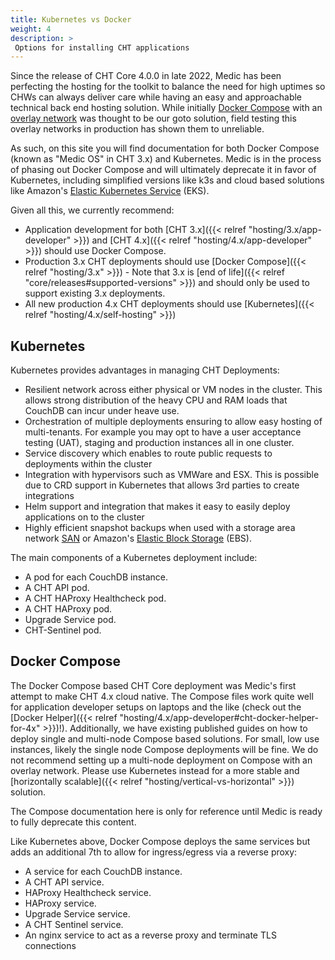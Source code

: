 ```yaml
---
title: Kubernetes vs Docker
weight: 4
description: >
 Options for installing CHT applications
---
```


Since the release of CHT Core 4.0.0 in late 2022, Medic has been perfecting the hosting for the toolkit to balance the need for high uptimes so CHWs can always deliver care while having an easy and approachable technical back end hosting solution.  While initially [Docker Compose](https://docs.docker.com/compose/) with an [overlay network](https://docs.docker.com/compose/networking/#multi-host-networking) was thought to be our goto solution, field testing this overlay networks in production has shown them to unreliable.  

As such, on this site you will find documentation for both Docker Compose (known as "Medic OS" in CHT 3.x) and Kubernetes. Medic is in the process of phasing out Docker Compose and will ultimately deprecate it in favor of Kubernetes, including simplified versions like k3s and cloud based solutions like Amazon's [Elastic Kubernetes Service](https://aws.amazon.com/eks/) (EKS).

Given all this, we currently recommend:
* Application development for both [CHT 3.x]({{< relref "hosting/3.x/app-developer" >}}) and [CHT 4.x]({{< relref "hosting/4.x/app-developer" >}}) should use Docker Compose.
* Production 3.x CHT deployments should use [Docker Compose]({{< relref "hosting/3.x" >}})  - Note that 3.x is [end of life]({{< relref "core/releases#supported-versions" >}})  and should only be used to support existing 3.x deployments.
* All new production 4.x CHT deployments should use [Kubernetes]({{< relref "hosting/4.x/self-hosting" >}})

## Kubernetes

Kubernetes provides advantages in managing CHT Deployments:

* Resilient network across either physical or VM nodes in the cluster. This allows strong distribution of the heavy CPU and RAM loads that CouchDB can incur under heave use.
* Orchestration of multiple deployments ensuring to allow easy hosting of multi-tenants. For example you may opt to have a user acceptance testing (UAT), staging and production instances all in one cluster.  
* Service discovery which  enables to route public requests to deployments within the cluster 
* Integration with hypervisors such as VMWare and ESX. This is possible due to CRD support in Kubernetes that allows 3rd parties to create integrations
* Helm support and integration that makes it easy to easily deploy applications on to the cluster
* Highly efficient snapshot backups when used with a storage area network [SAN](https://en.wikipedia.org/wiki/Storage_area_network) or Amazon's [Elastic Block Storage](https://aws.amazon.com/ebs/) (EBS).

The main components of a Kubernetes deployment include:

* A pod for each CouchDB instance.
* A CHT API pod.
* A CHT HAProxy Healthcheck pod.
* A CHT HAProxy pod.
* Upgrade Service pod.
* CHT-Sentinel pod.
## Docker Compose

The Docker Compose based CHT Core deployment  was Medic's first attempt to make CHT 4.x cloud native.  The Compose files work quite well for application developer setups on laptops and the like (check out the [Docker Helper]({{< relref "hosting/4.x/app-developer#cht-docker-helper-for-4x" >}})!). Additionally, we have existing published guides on how to deploy single and multi-node Compose based solutions.  For small, low use instances, likely the single node Compose deployments will be fine.  We do not recommend setting up a multi-node deployment on Compose with an overlay network.  Please use Kubernetes instead for a more stable and [horizontally scalable]({{< relref "hosting/vertical-vs-horizontal" >}}) solution.

The Compose documentation here is only for reference until Medic is ready to fully deprecate this content.

Like Kubernetes above, Docker Compose deploys the same services but adds an additional 7th to allow for ingress/egress via a reverse proxy:

* A service for each CouchDB instance.
* A CHT API service.
* HAProxy Healthcheck service.
* HAProxy service.
* Upgrade Service service.
* A CHT Sentinel service.
* An nginx service to act as a reverse proxy and terminate TLS connections
